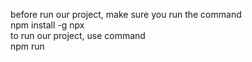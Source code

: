 before run our project, make sure you run the command <br>
    npm install -g npx<br>
to run our project, use command <br>
    npm run<br>

